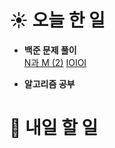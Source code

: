 # ☀️ 오늘 한 일

- **백준 문제 풀이**<br>
  [N과 M (2)](https://www.acmicpc.net/problem/15650)
  [IOIOI](https://www.acmicpc.net/problem/5525)

- **알고리즘 공부**

# 🚩 내일 할 일
